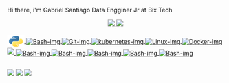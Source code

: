 Hi there, i'm Gabriel Santiago Data Engginer Jr at Bix Tech
<div align="center">
  <a href="https://github.com/Santiago-San">
  <img height="180em" src="https://github-readme-stats.vercel.app/api?username=Santiago-San&show_icons=true&theme=tokyonight&include_all_commits=true&count_private=true"/>
  <img height="180em" src="https://github-readme-stats.vercel.app/api/top-langs/?username=Santiago-San&layout=compact&langs_count=7&theme=tokyonight"/>
</div>
<div style="display: inline_block"><br> 
  <img align="center" alt="Python-img" height="30" width="40" src="https://raw.githubusercontent.com/devicons/devicon/master/icons/python/python-original.svg">
  <img align="center" alt="Bash-img" height="30" width="40" src="https://raw.githubusercontent.com/jmnote/z-icons/master/svg/bash.svg">
  <img align="center" alt="Git-img" height="30" width="40" src="https://raw.githubusercontent.com/jmnote/z-icons/master/svg/git.svg">
  <img align="center" alt="kubernetes-img" height="30" width="40" src="https://raw.githubusercontent.com/jmnote/z-icons/master/svg/kubernetes.svg">
  <img align="center" alt="Linux-img" height="30" width="40" src="https://raw.githubusercontent.com/rahulbanerjee26/githubAboutMeGenerator/main/icons/linux.svg">
  <img align="center" alt="Docker-img" height="30" width="40" src="https://cdn.jsdelivr.net/gh/devicons/devicon/icons/docker/docker-original.svg">  
  <img src="https://cdn.jsdelivr.net/gh/devicons/devicon/icons/firebase/firebase-plain-wordmark.svg" />
  <img align="center" alt="Bash-img" height="30" width="40" src="https://raw.githubusercontent.com/jmnote/z-icons/master/svg/bash.svg">
  <img align="center" alt="Bash-img" height="30" width="40" src="https://raw.githubusercontent.com/jmnote/z-icons/master/svg/bash.svg">
  <img align="center" alt="Bash-img" height="30" width="40" src="https://raw.githubusercontent.com/jmnote/z-icons/master/svg/bash.svg">
  <img align="center" alt="Bash-img" height="30" width="40" src="https://raw.githubusercontent.com/jmnote/z-icons/master/svg/bash.svg">
  <img align="center" alt="Bash-img" height="30" width="40" src="https://raw.githubusercontent.com/jmnote/z-icons/master/svg/bash.svg">

</div>
  
  ##
 
<div> 
  <a href="https://instagram.com/gabriessga" target="_blank"><img src="https://img.shields.io/badge/-Instagram-%23E4405F?style=for-the-badge&logo=instagram&logoColor=white" target="_blank"></a>
  <a href = "mailto:gabrieldasilvasantiagogss@gmail.com"><img src="https://img.shields.io/badge/-Gmail-%23333?style=for-the-badge&logo=gmail&logoColor=white" target="_blank"></a>
  <a href="https://www.linkedin.com/in/gabriel-santiago-005874228/" target="_blank"><img src="https://img.shields.io/badge/-LinkedIn-%230077B5?style=for-the-badge&logo=linkedin&logoColor=white" target="_blank"></a> 
 
</div>
